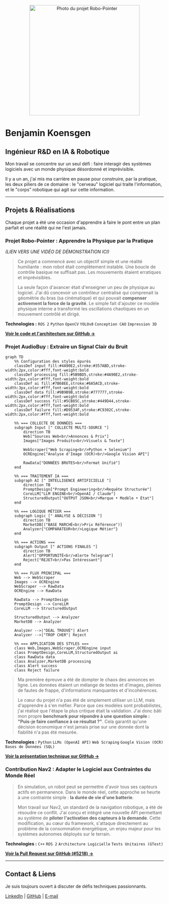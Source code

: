 <p align="center">
  <img src="assets/photo-profil-robots.jpg" alt="Photo du projet Robo-Pointer" width="350"/>
</p>

# Benjamin Koensgen

## Ingénieur R&D en IA & Robotique

Mon travail se concentre sur un seul défi : faire interagir des systèmes logiciels avec un monde physique désordonné et imprévisible.

Il y a un an, j'ai mis ma carrière en pause pour construire, par la pratique, les deux piliers de ce domaine : le "cerveau" logiciel qui traite l'information, et le "corps" robotique qui agit sur cette information.

---

## Projets & Réalisations

Chaque projet a été une occasion d'apprendre à faire le pont entre un plan parfait et une réalité qui ne l'est jamais.

### Projet Robo-Pointer : Apprendre la Physique par la Pratique

*(LIEN VERS UNE VIDÉO DE DÉMONSTRATION ICI)*

> Ce projet a commencé avec un objectif simple et une réalité humiliante : mon robot était complètement instable. Une boucle de contrôle basique ne suffisait pas. Les mouvements étaient erratiques et imprévisibles.
>
> La seule façon d'avancer était d'enseigner un peu de physique au logiciel. J'ai dû concevoir un contrôleur centralisé qui comprenait la géométrie du bras (sa cinématique) et qui pouvait **compenser activement la force de la gravité**. Le simple fait d'ajouter ce modèle physique interne a transformé les oscillations chaotiques en un mouvement contrôlé et dirigé.

**Technologies :** `ROS 2` `Python` `OpenCV` `YOLOv8` `Conception CAO` `Impression 3D`

**[Voir le code et l'architecture sur GitHub →](https://github.com/bkoensgen/robo-pointer-so100)**

### Projet AudioBuy : Extraire un Signal Clair du Bruit

```mermaid
graph TD
    %% Configuration des styles épurés
    classDef input fill:#4A90E2,stroke:#357ABD,stroke-width:2px,color:#fff,font-weight:bold
    classDef processing fill:#5B9BD5,stroke:#4A90E2,stroke-width:2px,color:#fff,font-weight:bold
    classDef ai fill:#7B68EE,stroke:#6A5ACD,stroke-width:3px,color:#fff,font-weight:bold
    classDef data fill:#9B9B9B,stroke:#777777,stroke-width:2px,color:#fff,font-weight:bold
    classDef success fill:#5CB85C,stroke:#449D44,stroke-width:2px,color:#fff,font-weight:bold
    classDef failure fill:#D9534F,stroke:#C9302C,stroke-width:2px,color:#fff,font-weight:bold

    %% === COLLECTE DE DONNÉES ===
    subgraph Input [" COLLECTE MULTI-SOURCE "]
        direction TB
        Web["Sources Web<br/>Annonces & Prix"]
        Images["Images Produits<br/>Visuels & Texte"]
        
        WebScraper["Web Scraping<br/>Python + Selenium"]
        OCREngine["Analyse d'Image (OCR)<br/>Google Vision API"]
        
        RawData["DONNÉES BRUTES<br/>Format Unifié"]
    end

    %% === TRAITEMENT IA ===
    subgraph AI [" INTELLIGENCE ARTIFICIELLE "]
        direction TB
        PromptDesign["Prompt Engineering<br/>Requête Structurée"]
        CoreLLM["LLM ENGINE<br/>OpenAI / Claude"]
        StructuredOutput["OUTPUT JSON<br/>Marque • Modèle • État"]
    end

    %% === LOGIQUE MÉTIER ===
    subgraph Logic [" ANALYSE & DÉCISION "]
        direction TB
        MarketDB[("BASE MARCHÉ<br/>Prix Référence")]
        Analyzer{"COMPARATEUR<br/>Logique Métier"}
    end

    %% === ACTIONS ===
    subgraph Output [" ACTIONS FINALES "]
        direction TB
        Alert["OPPORTUNITÉ<br/>Alerte Telegram"]
        Reject["REJET<br/>Pas Intéressant"]
    end

    %% === FLUX PRINCIPAL ===
    Web --> WebScraper
    Images --> OCREngine
    WebScraper --> RawData
    OCREngine --> RawData
    
    RawData --> PromptDesign
    PromptDesign --> CoreLLM
    CoreLLM --> StructuredOutput
    
    StructuredOutput --> Analyzer
    MarketDB --> Analyzer
    
    Analyzer -->|"DEAL TROUVÉ"| Alert
    Analyzer -->|"TROP CHER"| Reject

    %% === APPLICATION DES STYLES ===
    class Web,Images,WebScraper,OCREngine input
    class PromptDesign,CoreLLM,StructuredOutput ai
    class RawData data
    class Analyzer,MarketDB processing
    class Alert success
    class Reject failure
```
> Ma première épreuve a été de dompter le chaos des annonces en ligne. Les données étaient un mélange de textes et d'images, pleines de fautes de frappe, d'informations manquantes et d'incohérences.
>
> Le cœur du projet n'a pas été de simplement utiliser un LLM, mais d'apprendre à s'en méfier. Parce que ces modèles sont probabilistes, j'ai réalisé que l'étape la plus critique était la validation. J'ai donc bâti mon propre **benchmark pour répondre à une question simple : "Puis-je faire confiance à ce résultat ?"**. Cela garantit qu'une décision économique n'est jamais prise sur une donnée dont la fiabilité n'a pas été mesurée.

**Technologies :** `Python` `LLMs (OpenAI API)` `Web Scraping` `Google Vision (OCR)` `Bases de Données (SQL)`

**[Voir la présentation technique sur GitHub →](https://github.com/bkoensgen/Audiobuy-showcase)**

### Contribution Nav2 : Adapter le Logiciel aux Contraintes du Monde Réel

> En simulation, un robot peut se permettre d'avoir tous ses capteurs actifs en permanence. Dans le monde réel, cette approche se heurte à une contrainte simple : **la durée de vie d'une batterie**.
>
> Mon travail sur Nav2, un standard de la navigation robotique, a été de résoudre ce conflit. J'ai conçu et intégré une nouvelle API permettant au système de **piloter l'activation des capteurs à la demande**. Cette modification, au cœur du framework, s'attaque directement au problème de la consommation énergétique, un enjeu majeur pour les systèmes autonomes déployés sur le terrain.

**Technologies :** `C++` `ROS 2` `Architecture Logicielle` `Tests Unitaires (GTest)`

**[Voir la Pull Request sur GitHub (#5218) →](https://github.com/ros-navigation/navigation2/pull/5218)**

---

## Contact & Liens

Je suis toujours ouvert à discuter de défis techniques passionnants.

[LinkedIn](https://www.linkedin.com/in/benjamin-koensgen) | [GitHub](https://github.com/bkoensgen) | [E-mail](mailto:bkoensgen@gmail.com)
